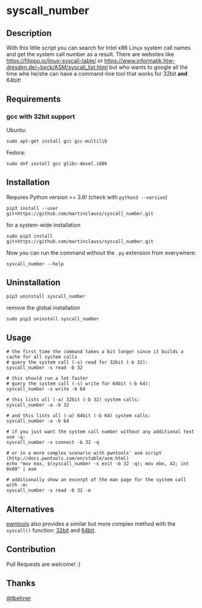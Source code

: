 # syscall_number

## Description

With this little script you can search for Intel x86 Linux system call names and get the system call number as a result. There are websites like https://filippo.io/linux-syscall-table/ or https://www.informatik.htw-dresden.de/~beck/ASM/syscall_list.html but who wants to google all the time whe he/she can have a command-line tool that works for 32bit **and** 64bit!

## Requirements

### gcc with 32bit support

Ubuntu:
```
sudo apt-get install gcc gcc-multilib
```

Fedora:
```
sudo dnf install gcc glibc-devel.i686
```

## Installation

Requires Python version >= 3.6! (check with `python3 --version`)

```
pip3 install --user git+https://github.com/martinclauss/syscall_number.git
```

for a system-wide installation
```
sudo pip3 install git+https://github.com/martinclauss/syscall_number.git
```

Now you can run the command without the `.py` extension from everywhere:
```
syscall_number --help
```

## Uninstallation

```
pip3 uninstall syscall_number
```

remove the global installation

```
sudo pip3 uninstall syscall_number
```

## Usage

```shell
# the first time the command takes a bit longer since it builds a cache for all system calls
# query the system call (-s) read for 32bit (-b 32):
syscall_number -s read -b 32

# this should run a lot faster
# query the system call (-s) write for 64bit (-b 64):
syscall_number -s write -b 64

# this lists all (-a) 32bit (-b 32) system calls:
syscall_number -a -b 32

# and this lists all (-a) 64bit (-b 64) system calls:
syscall_number -a -b 64

# if you just want the system call number without any additional text use -q:
syscall_number -s connect -b 32 -q

# or in a more complex scenario with pwntools' asm script (http://docs.pwntools.com/en/stable/asm.html)
echo "mov eax, $(syscall_number -s exit -b 32 -q); mov ebx, 42; int 0x80" | asm

# additionally show an excerpt of the man page for the system call with -m:
syscall_number -s read -b 32 -m
```

## Alternatives

[pwntools](http://docs.pwntools.com/en/stable/) also provides a similar but more complex method with the `syscall()` function: [32bit](http://docs.pwntools.com/en/stable/shellcraft/i386.html#pwnlib.shellcraft.i386.linux.syscall) and [64bit](http://docs.pwntools.com/en/stable/shellcraft/amd64.html#pwnlib.shellcraft.amd64.linux.syscall).

## Contribution

Pull Requests are welcome! :)

## Thanks

[@tbehner](https://github.com/tbehner)
